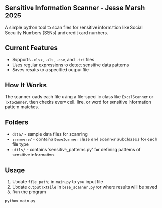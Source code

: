 ## Sensitive Information Scanner - Jesse Marsh 2025

A simple python tool to scan files for sensitive information like Social Security Numbers (SSNs) and credit card numbers.

## Current Features

* Supports `.xlsx`, `.xls`, `.csv`, and `.txt` files
* Uses regular expressions to detect sensitive data patterns
* Saves results to a specified output file

## How It Works

The scanner loads each file using a file-specific class like `ExcelScanner` or `TxtScanner`, then checks every cell, line, or word for sensitive information pattern matches.

## Folders

* `data/` - sample data files for scanning
* `scanners/` - contains `BaseScanner` class and scanner subclasses for each file type
* `utils/` - contains 'sensitive_patterns.py' for defining patterns of sensitive information

## Usage

1. Update `file_path;` in `main.py` to you input file
2. Update `outputTxtFile` in `base_scanner.py` for where results will be saved
3. Run the program

```bash
python main.py

